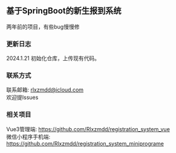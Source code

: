 ## 基于SpringBoot的新生报到系统 

两年前的项目，有些bug慢慢修

### 更新日志
2024.1.21 初始化仓库，上传现有代码。

### 联系方式
联系邮箱: rlxzmdd@icloud.com  
欢迎提Issues

### 相关项目
Vue3管理端: https://github.com/Rlxzmdd/registration_system_vue  
微信小程序手机端: https://github.com/Rlxzmdd/registration_system_miniprograme
